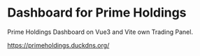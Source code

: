 # Dashboard for Prime Holdings

Prime Holdings Dashboard on Vue3 and Vite  own Trading Panel.

https://primeholdings.duckdns.org/
